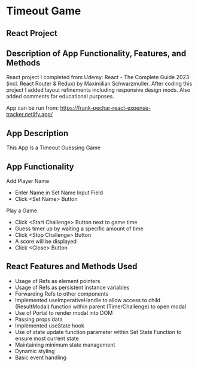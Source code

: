 # Timeout Game
## React Project

## Description of App Functionality, Features, and Methods

React project I completed from Udemy: React - The Complete Guide 2023 (incl. React Router & Redux) by Maximilian Schwarzmuller. After coding this project I added layout refinements including responsive design mods. Also added comments for educational purposes.

App can be run from: https://frank-pechar-react-expense-tracker.netlify.app/

## App Description

This App is a Timeout Guessing Game

## App Functionality

Add Player Name
  - Enter Name in Set Name Input Field
  - Click &lt;Set Name&gt; Button

Play a Game
  - Click &lt;Start Challenge&gt; Button next to game time
  - Guess timer up by waiting a specific amount of time
  - Click &lt;Stop Challenge&gt; Button
  - A score will be displayed
  - Click &lt;Close&gt; Button

## React Features and Methods Used

- Usage of Refs as element pointers
- Usage of Refs as persistent instance variables
- Forwarding Refs to other components
- Implemented useImperativeHandle to allow access to child (ResultModal) function within parent (TimerChallenge) to open modal
- Use of Portal to render modal into DOM
- Passing props data 
- Implemented useState hook 
- Use of state update function parameter within Set State Function to ensure most current state
- Maintaining minimum state management
- Dynamic styling
- Basic event handling
